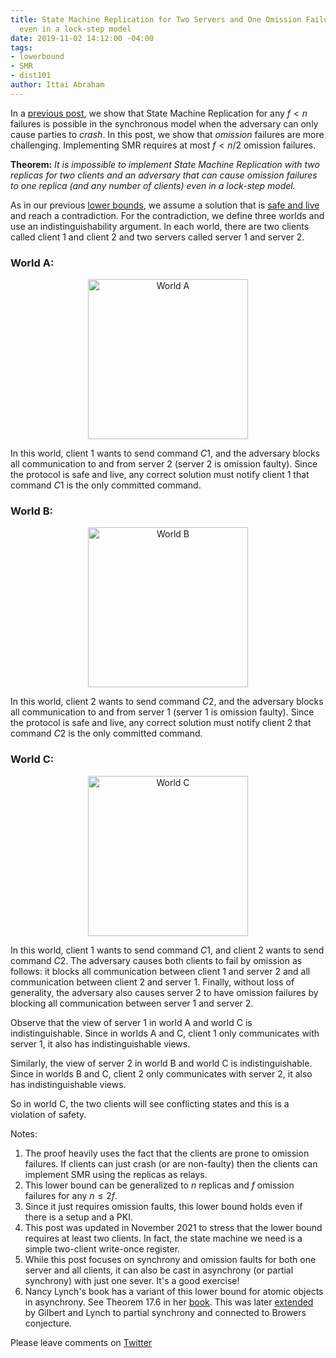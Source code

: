```yaml
---
title: State Machine Replication for Two Servers and One Omission Failure is Impossible
  even in a lock-step model
date: 2019-11-02 14:12:00 -04:00
tags:
- lowerbound
- SMR
- dist101
author: Ittai Abraham
---
```


In a [previous post](https://decentralizedthoughts.github.io/2019-11-01-primary-backup/), we show that State Machine Replication for any $f<n$ failures is possible in the synchronous model when the adversary can only cause parties to *crash*. In this post, we show that *omission* failures are more challenging. Implementing SMR requires at most $f<n/2$ omission failures.

**Theorem:** *It is impossible to implement State Machine Replication with two replicas for two clients and an adversary that can cause omission failures to one replica (and any number of clients) even in a lock-step model.* 

As in our previous [lower bounds](https://decentralizedthoughts.github.io/2019-06-25-on-the-impossibility-of-byzantine-agreement-for-n-equals-3f-in-partial-synchrony/), we assume a solution that is [safe and live](https://decentralizedthoughts.github.io/2019-10-15-consensus-for-state-machine-replication/) and reach a contradiction. For the contradiction, we define three worlds and use an indistinguishability argument. In each world, there are two clients called client $1$ and client $2$ and two servers called server $1$ and server $2$.

### World A:

<p align="center">
  <img src="/uploads/WorldA.jpg" width="256" title="World A">
</p>


In this world, client $1$ wants to send command $C1$, and the adversary blocks all communication to and from server $2$ (server $2$ is omission faulty). Since the protocol is safe and live, any correct solution must notify client $1$ that command $C1$ is the only committed command.


### World B:


<p align="center">
  <img src="/uploads/WorldB.jpg" width="256" title="World B">
</p>

In this world, client $2$ wants to send command $C2$, and the adversary blocks all communication to and from server $1$ (server $1$ is omission faulty). Since the protocol is safe and live, any correct solution must notify client $2$ that command $C2$ is the only committed command.

### World C:


<p align="center">
  <img src="/uploads/WorldC.jpg" width="256" title="World C">
</p>

In this world, client $1$ wants to send command $C1$, and client $2$ wants to send command $C2$. The adversary causes both clients to fail by omission as follows: it blocks all communication between client $1$ and server $2$ and all communication between client $2$ and server $1$. Finally, without loss of generality, the adversary also causes server 2 to have omission failures by blocking all communication between server $1$ and server $2$.

Observe that the view of server 1 in world A and world C is indistinguishable. Since in worlds A and C, client $1$ only communicates with server $1$, it also has indistinguishable views.

Similarly, the view of server 2 in world B and world C is indistinguishable. Since in worlds B and C, client $2$ only communicates with server $2$, it also has indistinguishable views.

So in world C, the two clients will see conflicting states and this is a violation of safety.


Notes:

1. The proof heavily uses the fact that the clients are prone to omission failures. If clients can just crash (or are non-faulty) then the clients can implement SMR using the replicas as relays.
2. This lower bound can be generalized to $n$ replicas and $f$ omission failures for any $n\leq 2f$.
3. Since it just requires omission faults, this lower bound holds even if there is a setup and a PKI.
4. This post was updated in November 2021 to stress that the lower bound requires at least two clients. In fact, the state machine we need is a simple two-client write-once register.
5. While this post focuses on synchrony and omission faults for both one server and all clients, it can also be cast in asynchrony (or partial synchrony) with just one sever. It's a good exercise!
6. Nancy Lynch's book has a variant of this lower bound for atomic objects in asynchrony. See Theorem 17.6 in her [book](https://dl.acm.org/doi/book/10.5555/2821576). This was later [extended](https://users.ece.cmu.edu/~adrian/731-sp04/readings/GL-cap.pdf) by Gilbert and Lynch to partial synchrony and connected to Browers conjecture.

Please leave comments on [Twitter](https://twitter.com/ittaia/status/1191305159638503426?s=20)


